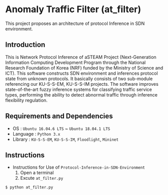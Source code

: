 # Anomaly Traffic Filter (at_filter)
This project proposes an architecture of protocol Inference in SDN environment.

## Introduction
This is Network Protocol Inference of aSTEAM Project (Next-Generation Information Computing Development Program through the National Research Foundation of Korea (NRF) funded by the Ministry of Science and ICT). 
This software constructs SDN environment and inferences protocol state from unknown protocols. It basically consists of two sub-module referencing our KU-S-S-EM, KU-S-S-IM projects. 
The software improves state-of-the-art fuzzy inference systems for classifying traffic service types, performing the ability to detect abnormal traffic through inference flexibility regulation.


## Requirements and Dependencies
* OS : `Ubuntu 16.04.6 LTS` ~ `Ubuntu 18.04.1 LTS`
* Language : `Python 3.x`
* Library : `KU-S-S-EM`, `KU-S-S-IM`, `Floodlight`, `Mininet`

## Instructions
* Instructions for Use of `Protocol-Inference-in-SDN-Environment`
  1. Open a terminal
  2. Excute `at_filter.py`

```shell script
$ python at_filter.py
```
